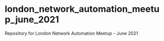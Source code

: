 # london_network_automation_meetup_june_2021
Repository for London Network Automation Meetup - June 2021
